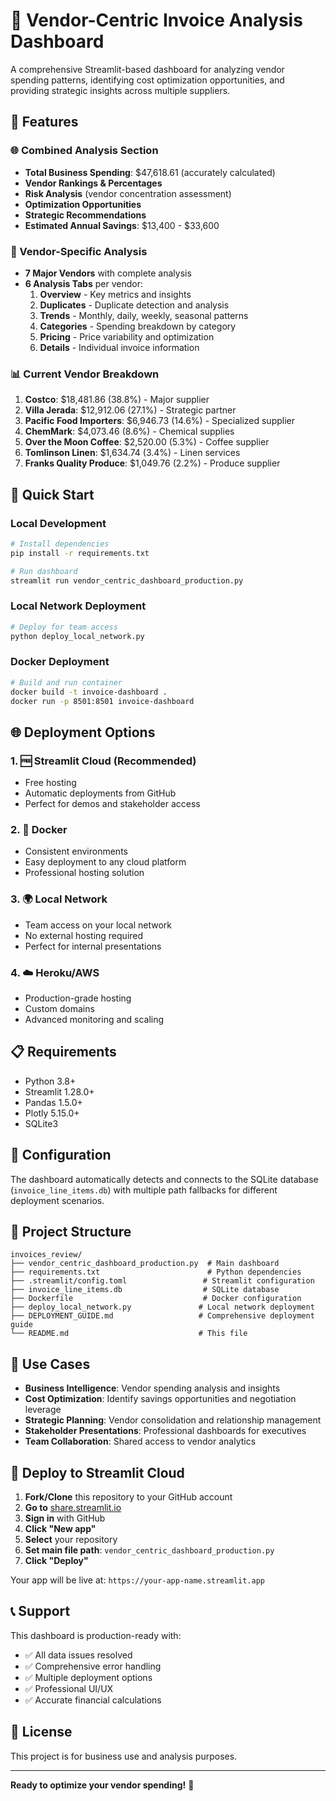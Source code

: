 # 🏢 **Vendor-Centric Invoice Analysis Dashboard**

A comprehensive Streamlit-based dashboard for analyzing vendor spending patterns, identifying cost optimization opportunities, and providing strategic insights across multiple suppliers.

## 🌟 **Features**

### **🌐 Combined Analysis Section**
- **Total Business Spending**: $47,618.61 (accurately calculated)
- **Vendor Rankings & Percentages**
- **Risk Analysis** (vendor concentration assessment)
- **Optimization Opportunities**
- **Strategic Recommendations**
- **Estimated Annual Savings**: $13,400 - $33,600

### **🏢 Vendor-Specific Analysis**
- **7 Major Vendors** with complete analysis
- **6 Analysis Tabs** per vendor:
  1. **Overview** - Key metrics and insights
  2. **Duplicates** - Duplicate detection and analysis
  3. **Trends** - Monthly, daily, weekly, seasonal patterns
  4. **Categories** - Spending breakdown by category
  5. **Pricing** - Price variability and optimization
  6. **Details** - Individual invoice information

### **📊 Current Vendor Breakdown**
1. **Costco**: $18,481.86 (38.8%) - Major supplier
2. **Villa Jerada**: $12,912.06 (27.1%) - Strategic partner
3. **Pacific Food Importers**: $6,946.73 (14.6%) - Specialized supplier
4. **ChemMark**: $4,073.46 (8.6%) - Chemical supplies
5. **Over the Moon Coffee**: $2,520.00 (5.3%) - Coffee supplier
6. **Tomlinson Linen**: $1,634.74 (3.4%) - Linen services
7. **Franks Quality Produce**: $1,049.76 (2.2%) - Produce supplier

## 🚀 **Quick Start**

### **Local Development**
```bash
# Install dependencies
pip install -r requirements.txt

# Run dashboard
streamlit run vendor_centric_dashboard_production.py
```

### **Local Network Deployment**
```bash
# Deploy for team access
python deploy_local_network.py
```

### **Docker Deployment**
```bash
# Build and run container
docker build -t invoice-dashboard .
docker run -p 8501:8501 invoice-dashboard
```

## 🌐 **Deployment Options**

### **1. 🆓 Streamlit Cloud (Recommended)**
- Free hosting
- Automatic deployments from GitHub
- Perfect for demos and stakeholder access

### **2. 🐳 Docker**
- Consistent environments
- Easy deployment to any cloud platform
- Professional hosting solution

### **3. 🌍 Local Network**
- Team access on your local network
- No external hosting required
- Perfect for internal presentations

### **4. ☁️ Heroku/AWS**
- Production-grade hosting
- Custom domains
- Advanced monitoring and scaling

## 📋 **Requirements**

- Python 3.8+
- Streamlit 1.28.0+
- Pandas 1.5.0+
- Plotly 5.15.0+
- SQLite3

## 🔧 **Configuration**

The dashboard automatically detects and connects to the SQLite database (`invoice_line_items.db`) with multiple path fallbacks for different deployment scenarios.

## 📁 **Project Structure**

```
invoices_review/
├── vendor_centric_dashboard_production.py  # Main dashboard
├── requirements.txt                        # Python dependencies
├── .streamlit/config.toml                 # Streamlit configuration
├── invoice_line_items.db                  # SQLite database
├── Dockerfile                             # Docker configuration
├── deploy_local_network.py               # Local network deployment
├── DEPLOYMENT_GUIDE.md                   # Comprehensive deployment guide
└── README.md                             # This file
```

## 🎯 **Use Cases**

- **Business Intelligence**: Vendor spending analysis and insights
- **Cost Optimization**: Identify savings opportunities and negotiation leverage
- **Strategic Planning**: Vendor consolidation and relationship management
- **Stakeholder Presentations**: Professional dashboards for executives
- **Team Collaboration**: Shared access to vendor analytics

## 🚀 **Deploy to Streamlit Cloud**

1. **Fork/Clone** this repository to your GitHub account
2. **Go to** [share.streamlit.io](https://share.streamlit.io)
3. **Sign in** with GitHub
4. **Click "New app"**
5. **Select** your repository
6. **Set main file path**: `vendor_centric_dashboard_production.py`
7. **Click "Deploy"**

Your app will be live at: `https://your-app-name.streamlit.app`

## 📞 **Support**

This dashboard is production-ready with:
- ✅ All data issues resolved
- ✅ Comprehensive error handling
- ✅ Multiple deployment options
- ✅ Professional UI/UX
- ✅ Accurate financial calculations

## 📄 **License**

This project is for business use and analysis purposes.

---

**Ready to optimize your vendor spending!** 🎉

